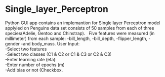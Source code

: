 # Single_layer_Perceptron
 Python GUI app contains an implemantion for Single layer Perceptron model applyied on Penguins data set consists of 50 samples from each of three species(Adelie, Gentoo and Chinstrap).  
 Five features were measured (in millimeter) from each sample:
   -bill_length,
   -bill_depth, 
   -flipper_length, 
   -gender
   -and body_mass. 
 User Input:  
   -Select two features  
   -Select two classes (C1 & C2 or C1 & C3 or C2 & C3)  
   -Enter learning rate (eta)  
   -Enter number of epochs (m)  
   -Add bias or not (Checkbox.
